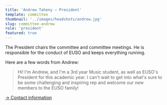```yaml
---
title: 'Andrew Taheny – President'
template: committee
thumbnail: '../images/headshots/andrew.jpg'
slug: committee-andrew
role: 'president'
featured: true
---
```


The President chairs the committee and committee meetings.
He is responsible for the conduct of EUSO and keeps everything running.

Here are a few words from Andrew:

> Hi! I'm Andrew, and I'm a 3rd year Music student, as well as EUSO's President for this academic year. I can't wait to get into what's sure to be some challenging and inspiring rep and welcome our new members to the EUSO family!

[→ Contact information](/contact/)
 